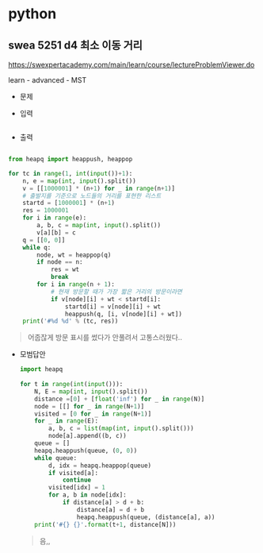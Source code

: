 # python

## swea 5251 d4 최소 이동 거리

https://swexpertacademy.com/main/learn/course/lectureProblemViewer.do

learn - advanced - MST

> 

* 문제

  > 
  
* 입력

  > 
  >
  > ```bash
  >
  > ```
  
* 출력

  > 
  >
  > ```bash
  >
  > ```



```python
from heapq import heappush, heappop

for tc in range(1, int(input())+1):
    n, e = map(int, input().split())
    v = [[1000001] * (n+1) for _ in range(n+1)]
    # 출발지를 기준으로 노드들의 거리를 표현한 리스트
    startd = [1000001] * (n+1)
    res = 1000001
    for i in range(e):
        a, b, c = map(int, input().split())
        v[a][b] = c
    q = [[0, 0]]
    while q:
        node, wt = heappop(q)
        if node == n:
            res = wt
            break
        for i in range(n + 1):
            # 현재 방문할 때가 가장 짧은 거리의 방문이라면
            if v[node][i] + wt < startd[i]:
                startd[i] = v[node][i] + wt
                heappush(q, [i, v[node][i] + wt])
    print('#%d %d' % (tc, res))
```

> 어줍잖게 방문 표시를 썼다가 안풀려서 고통스러웠다..



* 모범답안

  ```python
  import heapq
   
  for t in range(int(input())):
      N, E = map(int, input().split())
      distance =[0] + [float('inf') for _ in range(N)]
      node = [[] for _ in range(N+1)]
      visited = [0 for _ in range(N+1)]
      for _ in range(E):
          a, b, c = list(map(int, input().split()))
          node[a].append((b, c))
      queue = []
      heapq.heappush(queue, (0, 0))
      while queue:
          d, idx = heapq.heappop(queue)
          if visited[a]:
              continue
          visited[idx] = 1
          for a, b in node[idx]:
              if distance[a] > d + b:
                  distance[a] = d + b
                  heapq.heappush(queue, (distance[a], a))
      print('#{} {}'.format(t+1, distance[N]))
  ```
  
  > 음,,